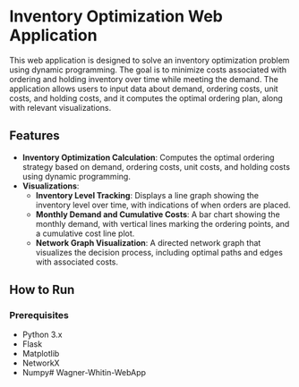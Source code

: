 # Inventory Optimization Web Application

This web application is designed to solve an inventory optimization problem using dynamic programming. The goal is to minimize costs associated with ordering and holding inventory over time while meeting the demand. The application allows users to input data about demand, ordering costs, unit costs, and holding costs, and it computes the optimal ordering plan, along with relevant visualizations.

## Features

- **Inventory Optimization Calculation**: Computes the optimal ordering strategy based on demand, ordering costs, unit costs, and holding costs using dynamic programming.
- **Visualizations**:
  - **Inventory Level Tracking**: Displays a line graph showing the inventory level over time, with indications of when orders are placed.
  - **Monthly Demand and Cumulative Costs**: A bar chart showing the monthly demand, with vertical lines marking the ordering points, and a cumulative cost line plot.
  - **Network Graph Visualization**: A directed network graph that visualizes the decision process, including optimal paths and edges with associated costs.

## How to Run

### Prerequisites

- Python 3.x
- Flask
- Matplotlib
- NetworkX
- Numpy#   W a g n e r - W h i t i n - W e b A p p  
 